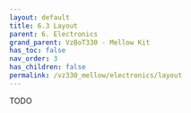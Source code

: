 ```yaml
---
layout: default
title: 6.3 Layout
parent: 6. Electronics
grand_parent: VzBoT330 - Mellow Kit
has_toc: false
nav_order: 3
has_children: false
permalink: /vz330_mellow/electronics/layout
---
```


TODO